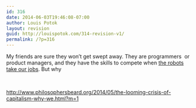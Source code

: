 ```yaml
---
id: 316
date: 2014-06-03T19:46:08-07:00
author: Louis Potok
layout: revision
guid: http://louispotok.com/314-revision-v1/
permalink: /?p=316
---
```

My friends are sure they won&#8217;t get swept away. They are programmers  or product managers, and they have the skills to compete when [the robots take our jobs](http://www.amazon.com/gp/product/0393239357/ref=as_li_tl?ie=UTF8&camp=1789&creative=390957&creativeASIN=0393239357&linkCode=as2&tag=capilactio-20&linkId=V2CSIBSTCRMDXNJB). But why

&nbsp;

http://www.philosophersbeard.org/2014/05/the-looming-crisis-of-capitalism-why-we.html?m=1